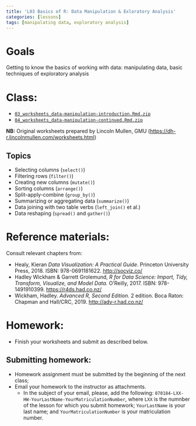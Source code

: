 ```yaml
---
title: 'L03 Basics of R: Data Manipulation & Exloratory Analysis'
categories: [lessons]
tags: [manipulating data, exploratory analysis]
---
```


# Goals

Getting to know the basics of working with data: manipulating data, basic techniques of exploratory analysis

# Class:

* [`03_worksheets_data-manipulation-introduction.Rmd.zip`](../../files/03_worksheets_data-manipulation-introduction.Rmd.zip)
* [`04_worksheets_data-manipulation-continued.Rmd.zip`](../../files/04_worksheets_data-manipulation-continued.Rmd.zip)

**NB:** Original worksheets prepared by Lincoln Mullen, GMU (<https://dh-r.lincolnmullen.com/worksheets.html>)

## Topics

- Selecting columns (`select()`)
- Filtering rows (`filter()`)
- Creating new columns (`mutate()`)
- Sorting columns (`arrange()`)
- Split-apply-combine (`group_by()`)
- Summarizing or aggregating data (`summarize()`)
- Data joining with two table verbs (`left_join()` et al.)
- Data reshaping (`spread()` and `gather()`)

# Reference materials:

Consult relevant chapters from: 

* Healy, Kieran *Data Visualization: A Practical Guide*. Princeton University Press, 2018. ISBN: 978-0691181622. <http://socviz.co/>
* Hadley Wickham & Garrett Grolemund, *R for Data Science: Import, Tidy, Transform, Visualize, and Model Data.* O’Reilly, 2017. ISBN: 978-1491910399. <https://r4ds.had.co.nz/>
* Wickham, Hadley. *Advanced R, Second Edition.* 2 edition. Boca Raton: Chapman and Hall/CRC, 2019. <http://adv-r.had.co.nz/>

# Homework:

* Finish your worksheets and submit as described below.

## Submitting homework:

* Homework assignment must be submitted by the beginning of the next class;
* Email your homework to the instructor as attachments.
	*  In the subject of your email, please, add the following: `070184-LXX-HW-YourLastName-YourMatriculationNumber`, where `LXX` is the numnber of the lesson for which you submit homework; `YourLastName` is your last name; and `YourMatriculationNumber` is your matriculation number.